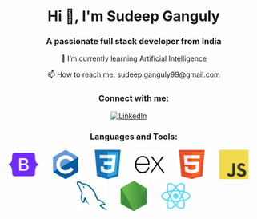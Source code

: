 <h1 align="center">Hi 👋, I'm Sudeep Ganguly</h1>
<h3 align="center">A passionate full stack developer from India</h3>

<p align="center">🌱 I’m currently learning Artificial Intelligence</p>
<p align="center">📫 How to reach me: sudeep.ganguly99@gmail.com</p>

<h3 align="center">Connect with me:</h3>
<p align="center">
  <a href="https://linkedin.com/in/sudeep-ganguly" target="_blank">
    <img src="https://raw.githubusercontent.com/rahuldkjain/github-profile-readme-generator/master/src/images/icons/Social/linked-in-alt.svg" alt="LinkedIn" height="40" width="40" style="margin-right: 20px;" />
  </a>
</p>

<h3 align="center">Languages and Tools:</h3>
<p align="center">
  <img src="https://raw.githubusercontent.com/devicons/devicon/master/icons/bootstrap/bootstrap-plain.svg" alt="Bootstrap" height="60" width="60" style="margin-right: 20px;"/>
  <img src="https://raw.githubusercontent.com/devicons/devicon/master/icons/c/c-original.svg" alt="C" height="60" width="60" style="margin-right: 20px;"/>
  <img src="https://raw.githubusercontent.com/devicons/devicon/master/icons/css3/css3-original.svg" alt="CSS3" height="60" width="60" style="margin-right: 20px;"/>
  <img src="https://raw.githubusercontent.com/devicons/devicon/master/icons/express/express-original.svg" alt="Express.js" height="60" width="60" style="margin-right: 20px;"/>
  <img src="https://raw.githubusercontent.com/devicons/devicon/master/icons/html5/html5-original.svg" alt="HTML5" height="60" width="60" style="margin-right: 20px;"/>
  <img src="https://raw.githubusercontent.com/devicons/devicon/master/icons/javascript/javascript-original.svg" alt="JavaScript" height="60" width="60" style="margin-right: 20px;"/>
  <img src="https://raw.githubusercontent.com/devicons/devicon/master/icons/mysql/mysql-original.svg" alt="MySQL" height="60" width="60" style="margin-right: 20px;"/>
  <img src="https://raw.githubusercontent.com/devicons/devicon/master/icons/nodejs/nodejs-original.svg" alt="Node.js" height="60" width="60" style="margin-right: 20px;"/>
  <img src="https://raw.githubusercontent.com/devicons/devicon/master/icons/react/react-original.svg" alt="React.js" height="60" width="60" style="margin-right: 20px, background-color:white"/>
</p>
